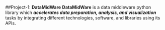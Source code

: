##Project-1: **DataMidWare** 
**DataMidWare** is a data middleware python library which ***accelerates data preparation, analysis, and visualization*** tasks by integrating
different technologies, software, and libraries using its APIs.
